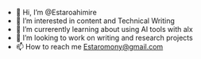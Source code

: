 - 👋 Hi, I’m @Estaroahimire
- 👀 I’m interested in content and Technical Writing
- 🌱 I’m currerently learning about using AI tools with alx
- 💞️ I’m looking to work on writing and research projects 
- 📫 How to reach me Estaromony@gmail.com

<!---
Estaroahimire/Estaroahimire is a ✨ special ✨ repository because its `README.md` (this file) appears on your GitHub profile.
You can click the Preview link to take a look at your changes.
--->
